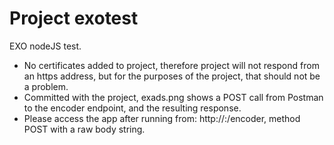 # Project exotest
EXO nodeJS test.

* No certificates added to project, therefore project will not respond from an https address, but
for the purposes of the project, that should not be a problem.
* Committed with the project, exads.png shows a POST call from Postman to the encoder endpoint, and
the resulting response.
* Please access the app after running from: http://<yourIP>:<yourPort>/encoder, method POST with a raw body string.

